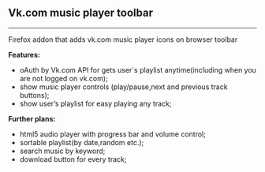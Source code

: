 ## **Vk.com music player toolbar** ##
----------
Firefox addon that adds vk.com music player icons on browser toolbar

**Features:**

 - oAuth by Vk.com API for gets user`s playlist anytime(including when you are not logged on vk.com);
 - show music player controls (play/pause,next and previous track buttons);
 - show user’s playlist for easy playing any track;

**Further plans:**

 - html5 audio player with progress bar and volume control;
 - sortable playlist(by date,random etc.);
 - search music by keyword;
 - download button for every track;
